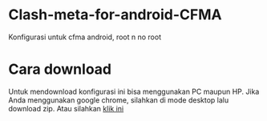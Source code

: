 # Clash-meta-for-android-CFMA
Konfigurasi untuk cfma android, root n no root

# Cara download
Untuk mendownload konfigurasi ini bisa menggunakan PC maupun HP. Jika Anda menggunakan google chrome, silahkan di mode desktop lalu download zip.
 Atau silahkan <a href="https://github.com/WahJoeAS/Clash-meta-for-android-CFMA/archive/refs/heads/main.zip">klik ini</a>

